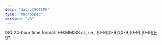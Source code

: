 ```yaml
---
desc: "data.ISOTIME"
type: "macroSpec"
version: "v3"
---
```


ISO 24-hour time format: HH:MM:SS.ss, i.e.,
[0-9][0-9]:[0-9][0-9]:[0-9][0-9](\.?[0-9]*)?.